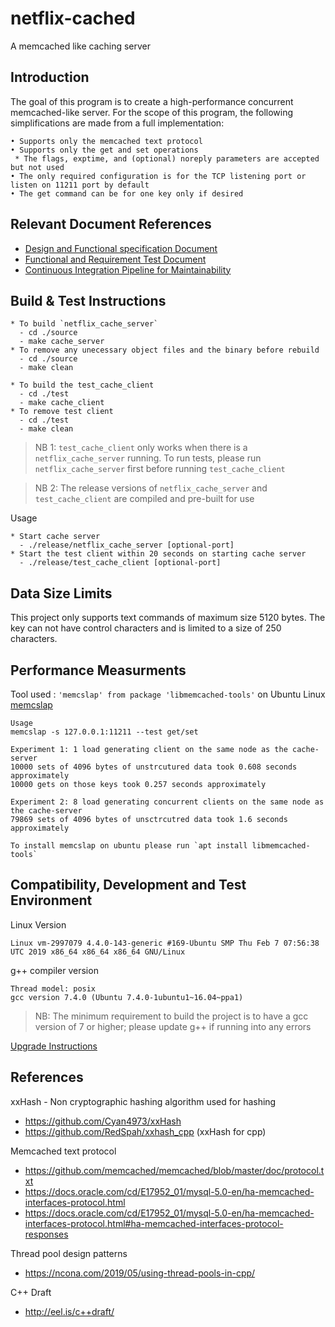 # netflix-cached
A memcached like caching server

## Introduction
The goal of this program is to create a high-performance concurrent memcached-like server.
For the scope of this program, the following simplifications are made from a full implementation:
```
• Supports only the memcached text protocol
• Supports only the get and set operations
 * The flags, exptime, and (optional) noreply parameters are accepted but not used
• The only required configuration is for the TCP listening port or listen on 11211 port by default
• The get command can be for one key only if desired
```

## Relevant Document References

* [Design and Functional specification Document](https://docs.google.com/document/d/1-re6c37zJBwAJtJ73bm5GlXK9Eqzm6wE3yluSmz2J2g/edit?usp=sharing)
* [Functional and Requirement Test Document](https://docs.google.com/document/d/1yT0vpk4FadXyboEsyUrS2Mj0MBxqHPtNI8Qe4ViEo0k/edit?usp=sharing)
* [Continuous Integration Pipeline for Maintainability](https://docs.google.com/document/d/1JZ5kAVsvJL5ED97FduHzcMmoRdJ7VZNPT-dfWVGfU6E/edit?usp=sharing)


## Build & Test Instructions
```
* To build `netflix_cache_server`
  - cd ./source
  - make cache_server
* To remove any unecessary object files and the binary before rebuild
  - cd ./source
  - make clean

* To build the test_cache_client
  - cd ./test
  - make cache_client 
* To remove test client
  - cd ./test
  - make clean
```

> NB 1: `test_cache_client` only works when there is a `netflix_cache_server` running. To run tests, please run `netflix_cache_server` first before running `test_cache_client`

> NB 2: The release versions of `netflix_cache_server` and `test_cache_client` are compiled and pre-built for use

Usage
```
* Start cache server
  - ./release/netflix_cache_server [optional-port]
* Start the test client within 20 seconds on starting cache server
  - ./release/test_cache_client [optional-port]
```

## Data Size Limits
This project only supports text commands of maximum size 5120 bytes. The key can not have control characters and is limited to a size of 250 characters.

## Performance Measurments
Tool used : `'memcslap' from package 'libmemcached-tools'` on Ubuntu Linux [memcslap](https://manpages.debian.org/jessie/libmemcached-tools/memcslap.1.en.html)
```
Usage
memcslap -s 127.0.0.1:11211 --test get/set

Experiment 1: 1 load generating client on the same node as the cache-server
10000 sets of 4096 bytes of unstrcutured data took 0.608 seconds approximately
10000 gets on those keys took 0.257 seconds approximately

Experiment 2: 8 load generating concurrent clients on the same node as the cache-server
79869 sets of 4096 bytes of unsctrcutred data took 1.6 seconds approximately

To install memcslap on ubuntu please run `apt install libmemcached-tools`
```

## Compatibility, Development and Test Environment
Linux Version
```
Linux vm-2997079 4.4.0-143-generic #169-Ubuntu SMP Thu Feb 7 07:56:38 UTC 2019 x86_64 x86_64 x86_64 GNU/Linux
```
g++ compiler version
```
Thread model: posix
gcc version 7.4.0 (Ubuntu 7.4.0-1ubuntu1~16.04~ppa1)
```
> NB: The minimum requirement to build the project is to have a gcc version of 7 or higher; please update g++ if running into any errors

[Upgrade Instructions](https://tuxamito.com/wiki/index.php/Installing_newer_GCC_versions_in_Ubuntu)

## References
xxHash - Non cryptographic hashing algorithm used for hashing
* https://github.com/Cyan4973/xxHash
* https://github.com/RedSpah/xxhash_cpp (xxHash for cpp)

Memcached text protocol
* https://github.com/memcached/memcached/blob/master/doc/protocol.txt
* https://docs.oracle.com/cd/E17952_01/mysql-5.0-en/ha-memcached-interfaces-protocol.html
* https://docs.oracle.com/cd/E17952_01/mysql-5.0-en/ha-memcached-interfaces-protocol.html#ha-memcached-interfaces-protocol-responses

Thread pool design patterns
* https://ncona.com/2019/05/using-thread-pools-in-cpp/

C++ Draft
* http://eel.is/c++draft/ 
